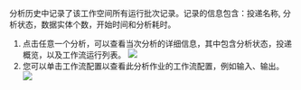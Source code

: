 分析历史中记录了该工作空间所有运行批次记录。记录的信息包含：投递名称, 分析状态，数据实体个数，开始时间和分析耗时。
1. 点击任意一个分析，可以查看当次分析的详细信息，其中包含分析状态，投递概览，以及工作流运行列表。
![](https://lf6-volc-editor.volccdn.com/obj/volcfe/sop-public/upload_c03a35e514637a9a34323e9e2e9efe0d)
2. 您可以单击工作流配置以查看此分析作业的工作流配置，例如输入、输出。
![](https://lf6-volc-editor.volccdn.com/obj/volcfe/sop-public/upload_370dc5f53b4d7dc98d7326fc39458b3e)

